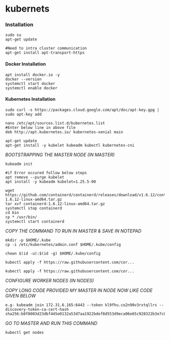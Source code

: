 # kubernets
### Installation

```
sudo su
apt-get update
```
```
#Need to intra cluster communication
apt-get install apt-transport-https
```
#### Docker Installation
```
apt install docker.io -y
docker --version
systemctl start docker
systemctl enable docker
```
#### Kubernetes Installation
```
sudo curl -s https://packages.cloud.google.com/apt/doc/apt-key.gpg | sudo apt-key add 
```
```
nano /etc/apt/sources.list.d/kubernetes.list
#Enter below line in above file
deb http://apt.kubernetes.io/ kubernetes-xenial main
```

```
apt-get update
apt-get install -y kubelet kubeadm kubectl kubernetes-cni
```

*BOOTSTRAPPING THE MASTER NODE (IN MASTER)*
```
kubeadm init

#if Error occured follow below steps
apt remove --purge kubelet
apt install -y kubeadm kubelet=1.25.5-00

wget https://github.com/containerd/containerd/releases/download/v1.6.12/containerd-1.6.12-linux-amd64.tar.gz
tar xvf containerd-1.6.12-linux-amd64.tar.gz
systemctl stop containerd
cd bin
cp * /usr/bin/
systemctl start containerd

 ```

*COPY THE COMMAND TO RUN IN MASTER & SAVE IN NOTEPAD*
```
mkdir -p $HOME/.kube
cp -i /etc/kubernetes/admin.conf $HOME/.kube/config
```
```
chown $(id -u):$(id -g) $HOME/.kube/config
```
```
kubectl apply -f https://raw.githubusercontent.com/cor...

kubectl apply -f https://raw.githubusercontent.com/cor...
```

*CONFIGURE WORKER NODES (IN NODES)*

*COPY LONG CODE PROVIDED MY MASTER IN NODE NOW LIKE CODE GIVEN BELOW*

```
e.g- kubeadm join 172.31.6.165:6443 --token kl9fhu.co2n90v3rxtqllrs --discovery-token-ca-cert-hash sha256:b0f8003d23dbf445e0132a53d7aa1922bdef8d553d9eca06e65c928322b3e7c0
```

*GO TO MASTER AND RUN THIS COMMAND*
```
kubectl get nodes
```
